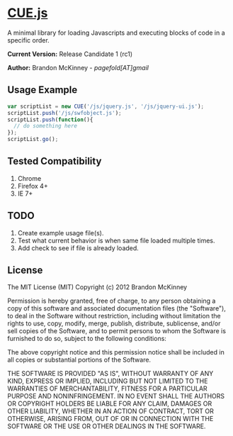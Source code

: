 [CUE.js](https://github.com/pagefold/CUE.js)
===========================================
A minimal library for loading Javascripts and executing blocks of code in a specific order.

**Current Version:** Release Candidate 1 (rc1)

**Author:** Brandon McKinney - *pagefold[AT]gmail*


Usage Example
-------------
```javascript
var scriptList = new CUE('/js/jquery.js', '/js/jquery-ui.js');
scriptList.push('/js/swfobject.js');
scriptList.push(function(){
  // do something here
});
scriptList.go();
```

Tested Compatibility
--------------------
1. Chrome
2. Firefox 4+
3. IE 7+


TODO
----
1. Create example usage file(s).
2. Test what current behavior is when same file loaded multiple times.
3. Add check to see if file is already loaded.


License
-------
The MIT License (MIT)
Copyright (c) 2012 Brandon McKinney

Permission is hereby granted, free of charge, to any person obtaining a copy of this software and associated documentation files (the "Software"), to deal in the Software without restriction, including without limitation the rights to use, copy, modify, merge, publish, distribute, sublicense, and/or sell copies of the Software, and to permit persons to whom the Software is furnished to do so, subject to the following conditions:

The above copyright notice and this permission notice shall be included in all copies or substantial portions of the Software.

THE SOFTWARE IS PROVIDED "AS IS", WITHOUT WARRANTY OF ANY KIND, EXPRESS OR IMPLIED, INCLUDING BUT NOT LIMITED TO THE WARRANTIES OF MERCHANTABILITY, FITNESS FOR A PARTICULAR PURPOSE AND NONINFRINGEMENT. IN NO EVENT SHALL THE AUTHORS OR COPYRIGHT HOLDERS BE LIABLE FOR ANY CLAIM, DAMAGES OR OTHER LIABILITY, WHETHER IN AN ACTION OF CONTRACT, TORT OR OTHERWISE, ARISING FROM, OUT OF OR IN CONNECTION WITH THE SOFTWARE OR THE USE OR OTHER DEALINGS IN THE SOFTWARE.
